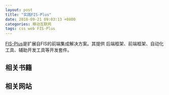 ```yaml
---
layout: post
title: "实践FIS-Plus"
date: 2018-09-21 09:03:13 +0800
categories: 移动互联网
tags: css web FIS-Plus
---
```


[FIS-Plus](http://fex-team.github.io/fis-plus/)是扩展自FIS的前端集成解决方案。其提供 后端框架、前端框架、自动化工具、辅助开发工具等开发套件。

## 相关书籍

## 相关网站

